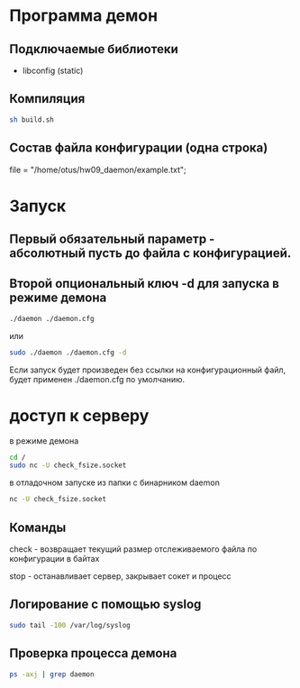 # Программа демон

## Подключаемые библиотеки
- libconfig (static)

## Компиляция
```sh
sh build.sh
```
## Состав файла конфигурации (одна строка)
file  = "/home/otus/hw09_daemon/example.txt";

# Запуск 
## Первый обязательный параметр - абсолютный пусть до файла с конфигурацией.
## Второй опциональный ключ -d для запуска в режиме демона

```sh
./daemon ./daemon.cfg
```
или
```sh
sudo ./daemon ./daemon.cfg -d 
```
Если запуск будет произведен без ссылки на конфигурационный файл, будет применен ./daemon.cfg по умолчанию.

# доступ к серверу
в режиме демона
```sh
cd /
sudo nc -U check_fsize.socket
```
в отладочном запуске из папки с бинарником daemon
```sh
nc -U check_fsize.socket
```

## Команды
check - возвращает текущий размер отслеживаемого файла по конфигурации в байтах

stop - останавливает сервер, закрывает сокет и процесс

## Логирование с помощью syslog
```sh
sudo tail -100 /var/log/syslog
```

## Проверка процесса демона
```sh
ps -axj | grep daemon
```